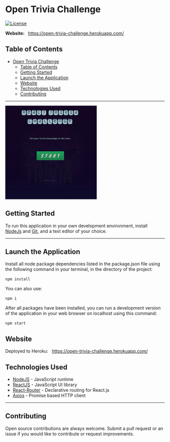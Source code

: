 
# Open Trivia Challenge

[![License](https://img.shields.io/badge/license-MIT-blue.svg)](/LICENSE)

<b> Website: </b> &nbsp;  https://open-trivia-challenge.herokuapp.com/

## Table of Contents


- [Open Trivia Challenge](#open-trivia-challenge)
  - [Table of Contents](#table-of-contents)
  - [Getting Started ](#getting-started-)
  - [Launch the Application  ](#launch-the-application--)
  - [Website ](#website-)
  - [Technologies Used  ](#technologies-used--)
  - [Contributing ](#contributing-)

---

![screen](./src/images/screen.png)

##  Getting Started <a name = "environment_setup"></a>

To run this application in your own development environment, install [NodeJs](https://nodejs.org/en/about/) and [Git](https://git-scm.com/book/en/v2/Getting-Started-Installing-Git), and a text editor of your choice.


----
## Launch the Application  <a name = "launch"></a>

 Install all node package dependencies listed in the package.json file using the following command in your terminal, in the directory of the project:

```
npm install
```
You can also use:

```
npm i
```
After all packages have been installed, you can run a development version of the application in your web browser on localhost using this command:

```
npm start
```

## Website <a name = "Website"></a>

Deployed to Heroku: &nbsp;
 https://open-trivia-challenge.herokuapp.com/

##  Technologies Used  <a name = "tech_stack"></a>
- [NodeJS](https://nodejs.org/) -  JavaScript runtime
- [ReactJS](https://reactjs.org/) - JavaScript UI library
- [React-Router](https://reactrouter.com/) - Declarative routing for React.js
- [Axios](https://axios-http.com/docs/api_intro) - Promise based HTTP client

----
##  Contributing <a name = "contributing"></a>

Open source contributions are always welcome. Submit a pull request or an issue if you would like to contribute or request improvements.
